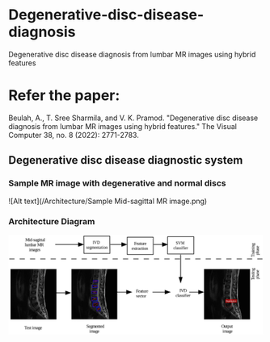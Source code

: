 # Degenerative-disc-disease-diagnosis
Degenerative disc disease diagnosis from lumbar MR images using hybrid features

# Refer the paper: 
Beulah, A., T. Sree Sharmila, and V. K. Pramod. 
"Degenerative disc disease diagnosis from lumbar MR images using hybrid features." 
The Visual Computer 38, no. 8 (2022): 2771-2783.


## Degenerative disc disease diagnostic system

### Sample MR image with degenerative and normal discs
![Alt text](/Architecture/Sample Mid-sagittal MR image.png)

### Architecture Diagram
![Alt text](/Architecture/archi.png)
